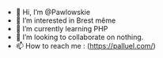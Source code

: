 - 👋 Hi, I’m @Pawlowskie
- 👀 I’m interested in Brest même
- 🌱 I’m currently learning PHP
- 💞️ I’m looking to collaborate on nothing.
- 📫 How to reach me : (https://palluel.com/)

<!---
Pawlowskie/Pawlowskie is a ✨ special ✨ repository because its `README.md` (this file) appears on your GitHub profile.
You can click the Preview link to take a look at your changes.
--->

